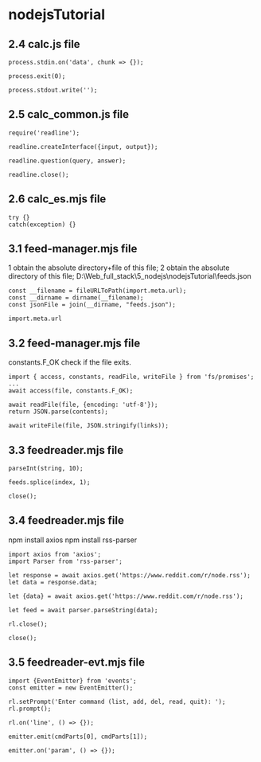 # nodejsTutorial

## 2.4 calc.js file
```
process.stdin.on('data', chunk => {});
```
```
process.exit(0);
```
```
process.stdout.write('');
```

## 2.5 calc_common.js file
```
require('readline');
```
```
readline.createInterface({input, output});
```
```
readline.question(query, answer);
```
```
readline.close();
```

## 2.6 calc_es.mjs file
```
try {}
catch(exception) {}
```

## 3.1 feed-manager.mjs file
1 obtain the absolute directory+file of this file;
2 obtain the absolute directory of this file;
  D:\Web_full_stack\5_nodejs\nodejsTutorial\feeds.json
```
const __filename = fileURLToPath(import.meta.url); 
const __dirname = dirname(__filename); 
const jsonFile = join(__dirname, "feeds.json");
```
```
import.meta.url
```

## 3.2 feed-manager.mjs file
constants.F_OK check if the file exits.
```
import { access, constants, readFile, writeFile } from 'fs/promises';
...
await access(file, constants.F_OK);
```
```
await readFile(file, {encoding: 'utf-8'});
return JSON.parse(contents);
```
```
await writeFile(file, JSON.stringify(links));
```

## 3.3 feedreader.mjs file
```
parseInt(string, 10);
```
```
feeds.splice(index, 1);
```
```
close();
```

## 3.4 feedreader.mjs file
npm install axios
npm install rss-parser
```
import axios from 'axios';
import Parser from 'rss-parser';
```
```
let response = await axios.get('https://www.reddit.com/r/node.rss');
let data = response.data;

let {data} = await axios.get('https://www.reddit.com/r/node.rss');
```
```
let feed = await parser.parseString(data);
```
```
rl.close();

close();
```

## 3.5 feedreader-evt.mjs file
```
import {EventEmitter} from 'events';
const emitter = new EventEmitter();
```
```
rl.setPrompt('Enter command (list, add, del, read, quit): ');
rl.prompt();
```
```
rl.on('line', () => {});
```
```
emitter.emit(cmdParts[0], cmdParts[1]);
```
```
emitter.on('param', () => {});
```
